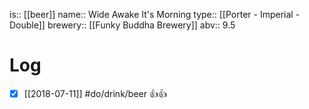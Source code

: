 is:: [[beer]]
name:: Wide Awake It's Morning
type:: [[Porter - Imperial - Double]]
brewery:: [[Funky Buddha Brewery]]
abv:: 9.5

# Log
- [x] [[2018-07-11]] #do/drink/beer 👍👍
